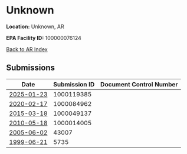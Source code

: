 # Unknown

**Location:** Unknown, AR

**EPA Facility ID:** 100000076124

[Back to AR Index](../../index.md)

## Submissions

| Date | Submission ID | Document Control Number |
|------|--------------|-------------------------|
| [2025-01-23](submissions/1000119385.md) | 1000119385 |  |
| [2020-02-17](submissions/1000084962.md) | 1000084962 |  |
| [2015-03-18](submissions/1000049137.md) | 1000049137 |  |
| [2010-05-18](submissions/1000014005.md) | 1000014005 |  |
| [2005-06-02](submissions/43007.md) | 43007 |  |
| [1999-06-21](submissions/5735.md) | 5735 |  |
